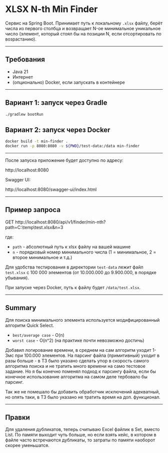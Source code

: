 # XLSX N-th Min Finder

Сервис на Spring Boot. Принимает путь к локальному `.xlsx` файлу, берёт числа из первого столбца и возвращает N-ое минимальное уникальное число (элемент, который стоял бы на позиции N, если отсортировать по возрастанию).

---

## Требования
- Java 21
- Интернет
- (опционально) Docker, если запускать в контейнере

---

## Вариант 1: запуск через Gradle

```bash
./gradlew bootRun
```

## Вариант 2: запуск через Docker

```bash
docker build -t min-finder .
docker run -p 8080:8080 -v ${PWD}/test-data:/data min-finder
```

---

После запуска приложение будет доступно по адресу:

http://localhost:8080

Swagger UI:

http://localhost:8080/swagger-ui/index.html

---

## Пример запроса

GET http://localhost:8080/api/v1/finder/min-nth?path=C:\temp\test.xlsx&n=3

где:
- `path` - абсолютный путь к xlsx файлу на вашей машине
- `n` - порядковый номер минимального числа (1 = минимальное, 2 = второе минимальное и т.д.)

Для удобства тестирования в директории `test-data` лежит файл `test.xlsx` с 100 000 элементов (от 10.000.000 до 9.900.000, в порядке убывания).

При запуске через Docker, путь к файлу будет `/data/test.xlsx`.

---

## Summary

Для поиска минимального элемента используется модифицированный алгоритм Quick Select. 
- `best/average case` - O(n)
- `worst case` - O(n^2) (на практике почти невозможно достичь)

Добавил логирование времени, в среднем на сам алгоритм уходит 1-3мс при 100.000 элементов. На парсинг файла (примитивный) уходит в разы больше - в ТЗ было указано сделать упор в скорость самого алгоритма поиска и не тратить много времени на само тестовое задание. Но я бы конечно поменял подход к парсингу файла, если бы конечное использование алгоритма на самом деле тербовало бы парсинг.

Так же не помешало бы добавить обработчик исключений адекватный, но опять таки, в ТЗ было указано не тратить время на доп. функционал.

---

## Правки

Для удаления дубликатов, теперь считываю Excel файлик в Set, вместо List. По памяти выходит чуть больше, но если взять кейс, в котором в файле часто встречаются дубликаты, то затраты по памяти наоборот скорее уменьшатся.